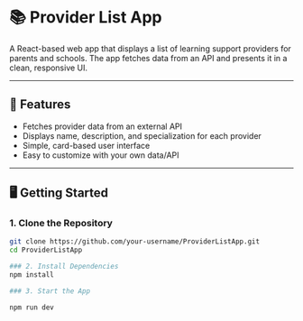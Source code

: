 # 📚 Provider List App

A React-based web app that displays a list of learning support providers for parents and schools. The app fetches data from an API and presents it in a clean, responsive UI.

---

## 🔧 Features

- Fetches provider data from an external API
- Displays name, description, and specialization for each provider
- Simple, card-based user interface
- Easy to customize with your own data/API

---

## 🖥️ Getting Started

### 1. Clone the Repository

```bash
git clone https://github.com/your-username/ProviderListApp.git
cd ProviderListApp

### 2. Install Dependencies
npm install

### 3. Start the App

npm run dev
